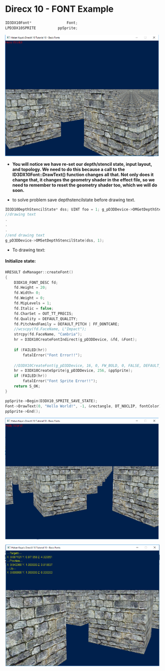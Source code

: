# Direcx 10 - FONT Example

```c
ID3DX10Font*				Font;
LPD3DX10SPRITE			ppSprite;
```

![font buffer problem](.//img//fontbufferproblem.png)

* __You will notice we have re-set our depth/stencil state, input layout, and topology. We need to do this because a call to the ID3DX10Font::DrawText() function changes all that. Not only does it change that, it changes the geometry shader in the effect file, so we need to remember to reset the geometry shader too, which we will do soon.__

* to solve problem save depthstencilstate before drawing text.
```c
ID3D10DepthStencilState* dss; UINT foo = 1; g_pD3DDevice->OMGetDepthStencilState(&dss, &foo);
//drawing text
.
.
.
//end drawing text
g_pD3DDevice->OMSetDepthStencilState(dss, 1);
```

* To drawing text:

#### Initialize state:

```c
HRESULT dxManager::createFont()
{
	D3DX10_FONT_DESC fd;
	fd.Height = 20;
	fd.Width= 0;
	fd.Weight = 0;
	fd.MipLevels = 1;
	fd.Italic = false;
	fd.CharSet = OUT_TT_PRECIS;
	fd.Quality = DEFAULT_QUALITY;
	fd.PitchAndFamily = DEFAULT_PITCH | FF_DONTCARE;
	//wcscpy(fd.FaceName, L"Impact");
	strcpy(fd.FaceName, "Cambria");
	hr = D3DX10CreateFontIndirect(g_pD3DDevice, &fd, &Font);

	if (FAILED(hr))
		fatalError("Font Error!!");

	//D3DX10CreateFont(g_pD3DDevice, 16, 0, FW_BOLD, 0, FALSE, DEFAULT_CHARSET, OUT_DEFAULT_PRECIS, DEFAULT_QUALITY, DEFAULT_PITCH | FF_DONTCARE, "Verdana", &Font);
	hr = D3DX10CreateSprite(g_pD3DDevice, 256, &ppSprite);
	if (FAILED(hr))
		fatalError("Font Sprite Error!!");
	return S_OK;
}

```

```c
ppSprite->Begin(D3DX10_SPRITE_SAVE_STATE);
Font->DrawText(0, "Hello World!", -1, &rectangle, DT_NOCLIP, fontColor);
ppSprite->End();
```

![buffer problem solved](.//img//fontwithbuffer.png)

![Font Final](.//img//fontfinal.png)
